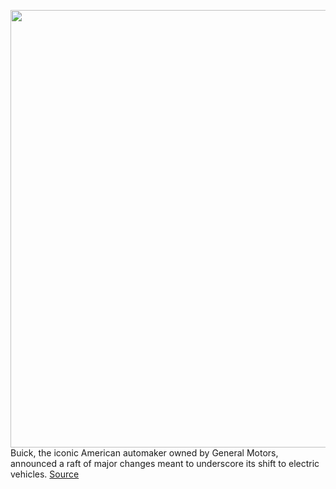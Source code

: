<img src='https://cdn.vox-cdn.com/thumbor/qHsGtQ_vpvZ3pw39J5Ibozj4P1M=/0x0:2040x1360/1200x800/filters:focal(857x517:1183x843)/cdn.vox-cdn.com/uploads/chorus_image/image/70930799/Buick_Wildcat_AP3_6412.0.jpg' width='700px' /><br/>
Buick, the iconic American automaker owned by General Motors, announced a raft of major changes meant to underscore its shift to electric vehicles.
<a href='https://www.theverge.com/2022/6/1/23148699/buick-ev-electric-rebrand-electra-wildcat-concept'> Source <a/>